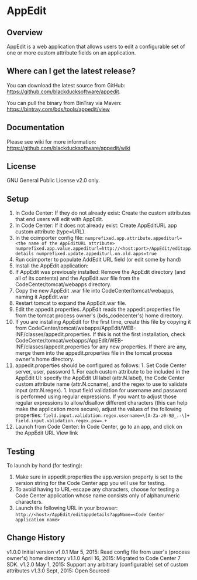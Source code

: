 # AppEdit
## Overview

AppEdit is a web application that allows users to edit a configurable set of one or more custom attribute fields on an application.

## Where can I get the latest release?

You can download the latest source from GitHub: https://github.com/blackducksoftware/appedit.

You can pull the binary from BinTray via Maven: https://bintray.com/bds/tools/appedit/view

## Documentation

Please see wiki for more information: https://github.com/blackducksoftware/appedit/wiki

## License

GNU General Public License v2.0 only.

## Setup

1. In Code Center: If they do not already exist: Create the custom attributes that end users will edit with AppEdit.
1. In Code Center: If it does not already exist: Create AppEditURL app custom attribute (type=URL).
1. In the ccimporter config file:
    ``numprefixed.app.attribute.appediturl=<the name of the AppEditURL attribute>
    numprefixed.app.value.appediturl=http://<host:port>/AppEdit/editappdetails
    numprefixed.update.appediturl.on.old.apps=true``
1. Run ccimporter to populate AddEdit URL field (or edit some by hand)
1. Install the AppEdit application:
  1. If AppEdit was previously installed: Remove the AppEdit directory (and all of its contents) and the AppEdit.war file from the CodeCenter/tomcat/webapps directory.
  1. Copy the new AppEdit .war file into CodeCenter/tomcat/webapps, naming it AppEdit.war
  1. Restart tomcat to expand the AppEdit.war file.
1. Edit the appedit.properties. AppEdit reads the appedit.properties file from the tomcat process owner's (bds_codecenter's) home directory.
  1. If you are installing AppEdit for the first time, create this file by copying it from
    		CodeCenter/tomcat/webapps/AppEdit/WEB-INF/classes/appedit.properties. If this is not the
    		first installation, check CodeCenter/tomcat/webapps/AppEdit/WEB-INF/classes/appedit.properties
    		for any new properties. If there are any, merge them into the appedit.properties file
    		in the tomcat process owner's home directory. 
  1. appedit.properties should be configured as follows:
    1. Set Code Center server, user, password
    1. For each custom attribute to be included in the AppEdit UI: specify the AppEdit UI label (attr.N.label), the Code Center custom attribute name (attr.N.ccname), and the regex to use to validate input (attr.N.regex).
    1. Input field validation for username and password is performed using regular expressions. If you want to adjust those regular expressions to allow/disallow different characters (this can help make the application more secure), adjust the values of the following properties:
        ``field.input.validation.regex.username=\[A-Za-z0-9@_.-\]+
        field.input.validation.regex.psw=.+``
1. Launch from Code Center: In Code Center, go to an app, and click on the AppEdit URL View link

## Testing

To launch by hand (for testing):

1. Make sure in appedit.properties the app.version property is set to the version string for the Code Center app you will use for testing.
1. To avoid having to URL-escape any characters, choose for testing a Code Center application whose name consists only of alphanumeric characters.
1. Launch the following URL in your browser:
    ``http://<host>/AppEdit/editappdetails?appName=<Code Center application name>``
    
## Change History
v1.0.0 Initial version
v1.0.1 Mar 5, 2015: Read config file from user's (process owner's) home directory
v1.1.0 April 16, 2015: Migrated to Code Center 7 SDK.
v1.2.0 May 1, 2015: Support any arbitrary (configurable) set of custom attributes
v1.3.0 Sept, 2015: Open Sourced